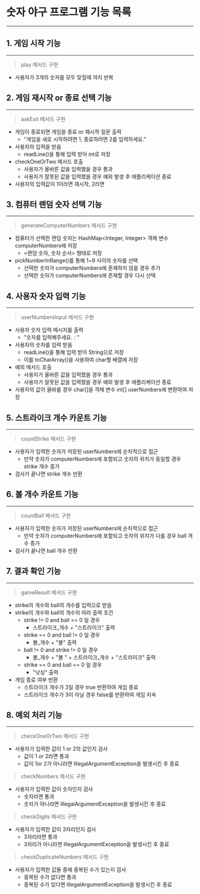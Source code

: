 # 숫자 야구 프로그램 기능 목록
- - -

## 1. 게임 시작 기능
- - -
> play 메서드 구현
- 사용자가 3개의 숫자를 모두 맞힐때 까지 반복

## 2. 게임 재시작 or 종료 선택 기능
- - -
> askExit 메서드 구현
- 게임이 종료되면 게임을 종료 or 재시작 질문 출력
  - "게임을 새로 시작하려면 1, 종료하려면 2를 입력하세요."
- 사용자의 입력을 받음  
  - readLine()을 통해 입력 받아 int로 저장
- checkOneOrTwo 메서드 호출
    - 사용자가 올바른 값을 입력했을 경우 통과
    - 사용자가 잘못된 값을 입력했을 경우 예외 발생 후 애플리케이션 종료
- 사용자의 입력값이 1이라면 재시작, 2라면 

## 3. 컴퓨터 랜덤 숫자 선택 기능
- - -
> generateComputerNumbers 메서드 구현
- 컴퓨터가 선택한 랜덤 숫자는 HashMap<Integer, Integer> 객체 변수 computerNumbers에 저장
  - <랜덤 숫자, 숫자 순서> 형태로 저장
- pickNumberInRange()를 통해 1~9 사이의 숫자를 선택 
  - 선택한 숫자가 computerNumbers에 존재하지 않을 경우 추가
  - 선택한 숫자가 computerNumbers에 존재할 경우 다시 선택

## 4. 사용자 숫자 입력 기능
- - -
> userNumbersInput 메서드 구현
- 사용자 숫자 입력 메시지를 출력
  - "숫자를 입력해주세요. : "
- 사용자의 숫자를 입력 받음
  - readLine()을 통해 입력 받아 String으로 저장
  - 이를 toCharArray()을 사용하여 char형 배열에 저장
- 예외 메서드 호출
  - 사용자가 올바른 값을 입력했을 경우 통과
  - 사용자가 잘못된 값을 입력했을 경우 예외 발생 후 애플리케이션 종료
- 사용자의 값이 올바를 경우 char[]을 객체 변수 int[] userNumbers에 변환하여 저장

## 5. 스트라이크 개수 카운트 기능
- - -
> countStrike 메서드 구현
- 사용자가 입력한 숫자가 저장된 userNumbers에 순차적으로 접근
  - 만약 숫자가 computerNumbers에 포함되고 숫자의 위치가 동일할 경우 strike 개수 증가
- 검사가 끝나면 strike 개수 반환

## 6. 볼 개수 카운트 기능
- - -
> countBall 메서드 구현
- 사용자가 입력한 숫자가 저장된 userNumbers에 순차적으로 접근
    - 만약 숫자가 computerNumbers에 포함되고 숫자의 위치가 다를 경우 ball 개수 증가
- 검사가 끝나면 ball 개수 반환

## 7. 결과 확인 기능
- - -
> gameResult 메서드 구현
- strike의 개수와 ball의 개수를 입력으로 받음
- strike의 개수와 ball의 개수의 따라 출력 조건
  - strike != 0 and ball == 0 일 경우
    - 스트라이크_개수 + "스트라이크" 출력
  - strike == 0 and ball != 0 일 경우
    - 볼_개수 + "볼" 출력 
  - ball != 0 and strike != 0 일 경우
    - 볼_개수 + "볼 " + 스트라이크_개수 + "스트라이크" 출력
  - strike == 0 and ball == 0 일 경우
    - "낫싱" 출력
- 게임 종료 여부 반환
  - 스트라이크 개수가 3일 경우 true 반환하여 게임 종료
  - 스트라이크 개수가 3이 아닐 경우 false를 반환하여 게임 지속

## 8. 예외 처리 기능
- - -
> checkOneOrTwo 메서드 구현
- 사용자가 입력한 값이 1 or 2의 값인지 검사
  - 값이 1 or 2라면 통과
  - 값이 1or 2가 아니라면 IllegalArgumentException을 발생시킨 후 종료
> checkNumbers 메서드 구현
- 사용자가 입력한 값이 숫자인지 검사
    - 숫자라면 통과
    - 숫자가 아니라면 IllegalArgumentException을 발생시킨 후 종료
> checkDigits 메서드 구현
- 사용자가 입력한 값이 3자리인지 검사
  - 3자리라면 통과
  - 3자리가 아니라면 IllegalArgumentException을 발생시킨 후 종료
> checkDuplicateNumbers 메서드 구현
- 사용자가 입력한 값들 중에 중복된 수가 있는지 검사
  - 중복된 수가 없다면 통과
  - 중복된 수가 있다면 IllegalArgumentException을 발생시킨 후 종료
  